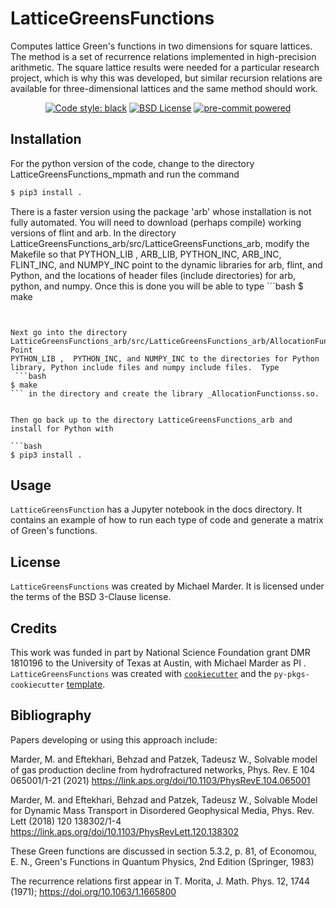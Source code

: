 # LatticeGreensFunctions

Computes lattice Green's functions  in two dimensions for square lattices. The method is a set of recurrence relations implemented in high-precision arithmetic. The square lattice results were needed for a particular research project, which is why this was developed, but similar recursion relations are available for three-dimensional lattices and the same method should work.

<p align="center">
<a href="https://github.com/psf/black"><img src="https://img.shields.io/badge/code%20style-black-000000.svg" alt="Code style: black"></a>
<a href="https://opensource.org/licenses/BSD-3-Clause"><img src="https://img.shields.io/badge/License-BSD_3--Clause-blue.svg" alt="BSD License"></a>
<a href="https://github.com/pre-commit/pre-commit"><img src="https://img.shields.io/badge/pre--commit-enabled-brightgreen?logo=pre-commit&logoColor=white" alt="pre-commit powered"></a>
</p>


## Installation

For the python version of the code, change to the directory LatticeGreensFunctions_mpmath and run the command

```bash
$ pip3 install .
```

There is a faster version using the package 'arb' whose installation
is not fully automated. You will need to download (perhaps compile)
working versions of flint and arb. In the directory
LatticeGreensFunctions_arb/src/LatticeGreensFunctions_arb, modify the
Makefile so that PYTHON_LIB ,  ARB_LIB, PYTHON_INC, ARB_INC,
FLINT_INC, and NUMPY_INC point to the
dynamic libraries for arb, flint, and Python, and the locations of
header files (include directories) for arb, python, and numpy.
Once this is done you will be able to type  ```bash
$ make
``` in the directory and create the library _LatticeGreensFunctions.so. 


Next go into the directory
LatticeGreensFunctions_arb/src/LatticeGreensFunctions_arb/AllocationFunctions. Point
PYTHON_LIB ,  PYTHON_INC, and NUMPY_INC to the directories for Python
library, Python include files and numpy include files.  Type
 ```bash
$ make
``` in the directory and create the library _AllocationFunctionss.so. 


Then go back up to the directory LatticeGreensFunctions_arb and install for Python with 

```bash
$ pip3 install .
```

## Usage

`LatticeGreensFunction` has a Jupyter notebook in the docs directory. It contains an example of how to run each type of code
and generate a matrix of Green's functions.


## License

`LatticeGreensFunctions` was created by Michael Marder. It is licensed under the terms of the
BSD 3-Clause license.

## Credits

This work was funded in part by National Science Foundation grant DMR 1810196 to the University of Texas
at Austin, with Michael Marder as PI . 
`LatticeGreensFunctions` was created with
[`cookiecutter`](https://cookiecutter.readthedocs.io/en/latest/) and the
`py-pkgs-cookiecutter`
[template](https://github.com/py-pkgs/py-pkgs-cookiecutter).

## Bibliography

Papers developing or using this approach include:

Marder, M. and Eftekhari, Behzad and Patzek, Tadeusz W., Solvable model of gas production decline from hydrofractured networks, Phys. Rev. E 104 
065001/1-21 (2021)  https://link.aps.org/doi/10.1103/PhysRevE.104.065001

Marder, M. and Eftekhari, Behzad and Patzek, Tadeusz W., Solvable Model for Dynamic Mass Transport in Disordered Geophysical Media, 
Phys. Rev. Lett (2018) 120 138302/1-4 https://link.aps.org/doi/10.1103/PhysRevLett.120.138302

These Green functions are discussed in section 5.3.2, p. 81, of Economou, E. N., Green's Functions in Quantum Physics, 2nd Edition (Springer, 1983)

The recurrence relations first appear in T. Morita, J. Math. Phys. 12, 1744 (1971); https://doi.org/10.1063/1.1665800





